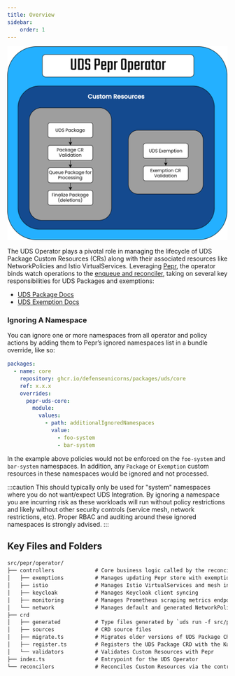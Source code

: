 ```yaml
---
title: Overview
sidebar:
    order: 1
---
```


![UDS Operator Overview Flows](https://github.com/defenseunicorns/uds-core/blob/main/docs/.images/diagrams/uds-core-operator-custom-resources.svg?raw=true)

The UDS Operator plays a pivotal role in managing the lifecycle of UDS Package Custom Resources (CRs) along with their associated resources like NetworkPolicies and Istio VirtualServices. Leveraging [Pepr](https://github.com/defenseunicorns/pepr), the operator binds watch operations to the [enqueue and reconciler](https://docs.pepr.dev/v0.42.0/user-guide/actions/reconcile/), taking on several key responsibilities for UDS Packages and exemptions:

* [UDS Package Docs](https://uds.defenseunicorns.com/reference/configuration/uds-operator/package/)
* [UDS Exemption Docs](https://uds.defenseunicorns.com/reference/configuration/uds-operator/exemption/)

### Ignoring A Namespace

You can ignore one or more namespaces from all operator and policy actions by adding them to Pepr’s ignored namespaces list in a bundle override, like so:

```yaml
packages:
  - name: core
    repository: ghcr.io/defenseunicorns/packages/uds/core
    ref: x.x.x
    overrides:
      pepr-uds-core:
        module:
          values:
            - path: additionalIgnoredNamespaces
              value:
                - foo-system
                - bar-system
```

In the example above policies would not be enforced on the `foo-system` and `bar-system` namespaces. In addition, any `Package` or `Exemption` custom resources in these namespaces would be ignored and not processed.

:::caution
This should typically only be used for "system" namespaces where you do not want/expect UDS Integration. By ignoring a namespace you are incurring risk as these workloads will run without policy restrictions and likely without other security controls (service mesh, network restrictions, etc). Proper RBAC and auditing around these ignored namespaces is strongly advised.
:::

## Key Files and Folders

```txt
src/pepr/operator/
├── controllers             # Core business logic called by the reconciler
│   ├── exemptions          # Manages updating Pepr store with exemptions from UDS Exemption
│   ├── istio               # Manages Istio VirtualServices and mesh integration for UDS Packages/Namespace
│   ├── keycloak            # Manages Keycloak client syncing
│   ├── monitoring          # Manages Prometheus scraping metrics endpoints
│   └── network             # Manages default and generated NetworkPolicies for UDS Packages/Namespace
├── crd
│   ├── generated           # Type files generated by `uds run -f src/pepr/tasks.yaml gen-crds`
│   ├── sources             # CRD source files
│   ├── migrate.ts          # Migrates older versions of UDS Package CRs to new version
│   ├── register.ts         # Registers the UDS Package CRD with the Kubernetes API
│   └── validators          # Validates Custom Resources with Pepr
├── index.ts                # Entrypoint for the UDS Operator
└── reconcilers             # Reconciles Custom Resources via the controllers
```
